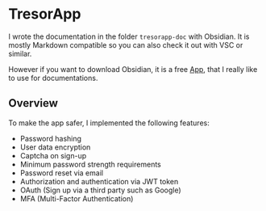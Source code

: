 # TresorApp
I wrote the documentation in the folder `tresorapp-doc` with Obsidian. It is mostly Markdown compatible so you can also check it out with VSC or similar.

However if you want to download Obsidian, it is a free [App](https://obsidian.md/), that I really like to use for documentations.

## Overview

To make the app safer, I implemented the following features:
- Password hashing
- User data encryption
- Captcha on sign-up
- Minimum password strength requirements
- Password reset via email
- Authorization and authentication via JWT token
- OAuth (Sign up via a third party such as Google)
- MFA (Multi-Factor Authentication)